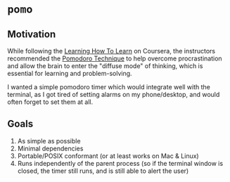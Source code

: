 # `pomo`

## Motivation

While following the [Learning How To Learn][1] on Coursera, the instructors
recommended the [Pomodoro Technique][2] to help overcome procrastination and
allow the brain to enter the "diffuse mode" of thinking, which is essential for
learning and problem-solving.

I wanted a simple pomodoro timer which would integrate well with the terminal,
as I got tired of setting alarms on my phone/desktop, and would often forget to
set them at all.

## Goals

1. As simple as possible
1. Minimal dependencies
1. Portable/POSIX conformant (or at least works on Mac & Linux)
1. Runs independently of the parent process (so if the terminal window is
   closed, the timer still runs, and is still able to alert the user)

[1]: https://www.coursera.org/learn/learning-how-to-learn/home/welcome
[2]: https://en.wikipedia.org/wiki/Pomodoro_Technique
